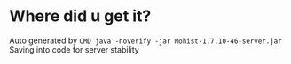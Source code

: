 # Where did u get it?
Auto generated by `CMD java -noverify -jar Mohist-1.7.10-46-server.jar`
Saving into code for server stability